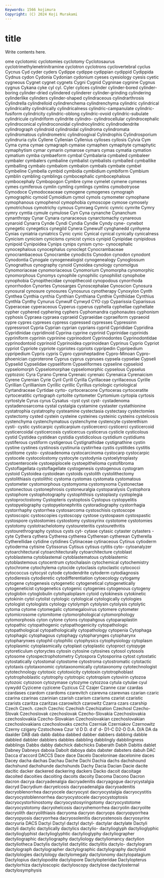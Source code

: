```yaml
---
Keywords: 1566 kojimura
Copyright: (C) 2024 Koji Murakami
---
```


# title

Write contents here.



ome cyclotomic cyclotomies cyclotomy Cyclotosaurus cyclotrimethylenetrinitramine cyclotron
cyclotrons cyclovertebral cyclus Cycnus Cyd cyder cyders Cydippe cydippe cydippian
cydippid Cydippida Cydnus cydon Cydonia Cydonian cydonium cyeses cyesiology cyesis
cyetic cygneous Cygnet cygnet cygnets Cygni Cygnid Cygninae cygnine Cygnus
cygnus Cykana cyke cyl cyl. Cyler cylices cylinder cylinder-bored cylinder-boring
cylinder-dried cylindered cylinderer cylinder-grinding cylindering cylinderlike cylinders cylinder-shaped cylindraceous cylindrarthrosis
Cylindrella cylindrelloid cylindrenchema cylindrenchyma cylindric cylindrical cylindricality cylindrically cylindricalness cylindric-campanulate
cylindric-fusiform cylindricity cylindric-oblong cylindric-ovoid cylindric-subulate cylindricule cylindriform cylindrite cylindro- cylindrocellular
cylindrocephalic cylindroconical cylindroconoidal cylindrocylindric cylindrodendrite cylindrograph cylindroid cylindroidal cylindroma cylindromata
cylindromatous cylindrometric cylindroogival Cylindrophis Cylindrosporium cylindruria cylix Cyllene Cyllenian Cyllenius
cylloses cyllosis Cylvia Cym Cyma cyma cymae cymagraph cymaise cymaphen
cymaphyte cymaphytic cymaphytism cymar cymarin cymarose cymars cymas cymatia cymation
cymatium cymba cymbaeform cymbal Cymbalaria cymbaled cymbaleer cymbaler cymbalers cymbaline
cymbalist cymbalists cymballed cymballike cymballing cymbalo cymbalom cymbalon cymbals cymbate
cymbel Cymbeline Cymbella cymbid cymbidia cymbidium cymbiform Cymbium cymblin cymbling
cymblings cymbocephalic cymbocephalous cymbocephaly Cymbopogon Cymbre cyme cymelet cymene cymenes
cymes cymiferous cymlin cymling cymlings cymlins cymobotryose Cymodoce Cymodoceaceae cymogene
cymogenes cymograph cymographic cymoid Cymoidium cymol cymols cymometer cymophane cymophanous
cymophenol cymophobia cymoscope cymose cymosely cymotrichous cymotrichy cymous Cymraeg Cymric
cymric cymrite Cymry cymry cymtia cymule cymulose Cyn Cyna cynanche
Cynanchum cynanthropy Cynar Cynara cynaraceous cynarctomachy cynareous cynaroid Cynarra Cynde
Cyndi Cyndia Cyndie Cyndy cyne- cynebot cynegetic cynegetics cynegild Cynera
Cynewulf cynghanedd cynhyena Cynias cyniatria cyniatrics Cynic cynic Cynical cynical
cynically cynicalness Cynicism cynicism cynicisms cynicist cynics cynipid Cynipidae cynipidous
cynipoid Cynipoidea Cynips cynips cynism cyno- cynocephalic cynocephalous cynocephalus cynoclept
Cynocrambaceae cynocrambaceous Cynocrambe cynodictis Cynodon cynodon cynodont Cynodontia Cynogale cynogenealogist
cynogenealogy Cynoglossum Cynognathus cynography cynoid Cynoidea cynology cynomolgus Cynomoriaceae cynomoriaceous
Cynomorium Cynomorpha cynomorphic cynomorphous Cynomys cynophile cynophilic cynophilist cynophobe cynophobia
Cynopithecidae cynopithecoid cynopodous cynorrhoda cynorrhodon Cynortes Cynosarges Cynoscephalae Cynoscion Cynosura
cynosural cynosure cynosures Cynosurus cynotherapy Cynoxylon Cynth Cynthea Cynthia cynthia
Cynthian Cynthiana Cynthie Cynthiidae Cynthius Cynthla Cynthy Cynurus Cynwulf Cynwyd
CYO cyp Cyparissia Cyparissus Cyperaceae cyperaceous Cyperus cyperus cyphella cyphellae
cyphellate cypher cyphered cyphering cyphers Cyphomandra cyphonautes cyphonism cyphosis Cypraea
cypraea cypraeid Cypraeidae cypraeiform cypraeoid cypre cypres cypreses cypress cypressed
cypresses Cypressinn cypressroot Cypria Cyprian cyprian cyprians cyprid Cyprididae Cypridina
Cypridinidae cypridinoid Cyprina cyprine cyprinid Cyprinidae cyprinids cypriniform cyprinin cyprinine
cyprinodont Cyprinodontes Cyprinodontidae cyprinodontoid cyprinoid Cyprinoidea cyprinoidean Cyprinus Cyprio Cypriot
cypriot Cypriote cypriote cypriotes cypriots cypripedin Cypripedium cypripedium Cypris cypris
Cypro cyproheptadine Cypro-Minoan Cypro-phoenician cyproterone Cyprus cyprus cypruses cypsela cypselae
Cypseli Cypselid Cypselidae cypseliform Cypseliformes cypseline cypseloid cypselomorph Cypselomorphae cypselomorphic
cypselous Cypselus cyptozoic Cyra Cyrano Cyrena Cyrenaic cyrenaic Cyrenaica Cyrenaicism
Cyrene Cyrenian Cyrie Cyril Cyrill Cyrilla Cyrillaceae cyrillaceous Cyrille Cyrillian
Cyrillianism Cyrillic cyrillic Cyrillus cyriologic cyriological Cyrtandraceae Cyrtidae cyrto- cyrtoceracone
Cyrtoceras cyrtoceratite cyrtoceratitic cyrtograph cyrtolite cyrtometer Cyrtomium cyrtopia cyrtosis cyrtostyle
Cyrus cyrus Cysatus -cyst cyst cyst- cystadenoma cystadenosarcoma cystal cystalgia
cystamine cystaster cystathionine cystatrophia cystatrophy cysteamine cystectasia cystectasy cystectomies cystectomy
cysted cystein cysteine cysteines cysteinic cysteins cystelcosis cystenchyma cystenchymatous cystenchyme
cystencyte cysterethism cysti- cystic cysticarpic cysticarpium cysticercerci cysticerci cysticercoid cysticercoidal
cysticercosis cysticercus cysticerus cysticle cysticolous cystid Cystidea cystidean cystidia cystidicolous
cystidium cystidiums cystiferous cystiform cystigerous Cystignathidae cystignathine cystin cystine cystines
cystinosis cystinuria cystirrhea cystis cystitides cystitis cystitome cysto- cystoadenoma cystocarcinoma
cystocarp cystocarpic cystocele cystocolostomy cystocyte cystodynia cystoelytroplasty cystoenterocele cystoepiplocele cystoepithelioma
cystofibroma Cystoflagellata cystoflagellate cystogenesis cystogenous cystogram cystoid Cystoidea cystoidean cystoids
cystolith cystolithectomy cystolithiasis cystolithic cystoma cystomas cystomata cystomatous cystometer cystomorphous
cystomyoma cystomyxoma Cystonectae cystonectous cystonephrosis cystoneuralgia cystoparalysis Cystophora cystophore cystophotography
cystophthisis cystoplasty cystoplegia cystoproctostomy Cystopteris cystoptosis Cystopus cystopyelitis cystopyelography cystopyelonephritis
cystoradiography cystorrhagia cystorrhaphy cystorrhea cystosarcoma cystoschisis cystoscope cystoscopic cystoscopies cystoscopy
cystose cystospasm cystospastic cystospore cystostomies cystostomy cystosyrinx cystotome cystotomies cystotomy
cystotrachelotomy cystoureteritis cystourethritis cystourethrography cystous cysts cyt- cytase cytasic cytaster
cytasters -cyte Cythera cythera Cytherea cytherea Cytherean cytherean Cytherella Cytherellidae
cytidine cytidines Cytinaceae cytinaceous Cytinus cytioderm cytioderma cytisine Cytissorus Cytisus
cytisus cytitis cyto- cytoanalyzer cytoarchitectural cytoarchitecturally cytoarchitecture cytoblast cytoblastema cytoblastemal
cytoblastematous cytoblastemic cytoblastemous cytocentrum cytochalasin cytochemical cytochemistry cytochrome cytochylema cytocide
cytoclasis cytoclastic cytococci cytococcus cytocyst cytode cytodendrite cytoderm cytodiagnosis cytodieresis
cytodieretic cytodifferentiation cytoecology cytogamy cytogene cytogenesis cytogenetic cytogenetical cytogenetically cytogeneticist
cytogenetics cytogenic cytogenies cytogenous cytogeny cytoglobin cytoglobulin cytohyaloplasm cytoid cytokinesis
cytokinetic cytokinin cytol cytolist cytologic cytological cytologically cytologies cytologist cytologists
cytology cytolymph cytolysin cytolysis cytolytic cytoma cytome cytomegalic cytomegalovirus cytomere
cytometer cytomicrosome cytomitome cytomorphological cytomorphology cytomorphosis cyton cytone cytons cytopahgous
cytoparaplastin cytopathic cytopathogenic cytopathogenicity cytopathologic cytopathological cytopathologically cytopathology cytopenia Cytophaga
cytophagic cytophagous cytophagy cytopharynges cytopharynx cytopharynxes cytophil cytophilic cytophysics cytophysiology
cytoplasm cytoplasmic cytoplasmically cytoplast cytoplastic cytoproct cytopyge cytoreticulum cytoryctes cytosin
cytosine cytosines cytosol cytosols cytosome cytospectrophotometry Cytospora Cytosporina cytost cytostatic
cytostatically cytostomal cytostome cytostroma cytostromatic cytotactic cytotaxis cytotaxonomic cytotaxonomically cytotaxonomy
cytotechnologist cytotechnology cytotoxic cytotoxicity cytotoxin cytotrophoblast cytotrophoblastic cytotrophy cytotropic cytotropism
cytovirin cytozoa cytozoic cytozoon cytozymase cytozyme cytozzoa cytula cytulae cyul
cywydd Cyzicene cyzicene Cyzicus CZ Czajer Czanne czar czardas czardases
czardom czardoms czarevitch czarevna czarevnas czarian czaric czarina czarinas czarinian
czarish czarism czarisms czarist czaristic czarists czaritza czaritzas czarowitch czarowitz
Czarra czars czarship Czech Czech. czech Czechic Czechish Czechization Czechosl
Czecho-Slovak Czechoslovak czechoslovak Czecho-Slovakia Czechoslovakia czechoslovakia Czecho-Slovakian Czechoslovakian czechoslovakian czechoslovakians
czechoslovaks czechs Czerniak Czerniakov Czernowitz Czerny czigany Czstochowa Czur 'd
D D. d d' d- D1-C D2-D D.A. D/A DA
da daalder DAB dab dabb dabba dabbed dabber dabbers dabbing
dabble dabbled dabbler dabblers dabbles dabbling dabblingly dabblingness dabblings Dabbs
dabby dabchick dabchicks Daberath Dabih Dabitis dablet Dabney Dabneys daboia
Dabolt daboya dabs dabster dabsters dabuh DAC Dacca d'accord DACCS
Dace dace Dacelo Daceloninae dacelonine daces Dacey dacha dachas Dachau
Dache Dachi Dachia dachs dachshound dachshund dachshunde dachshunds Dachy Dacia
Dacian Dacie dacite dacitic dacker dackered dackering dackers Dacko dacoit
dacoitage dacoited dacoities dacoiting dacoits dacoity Dacoma Dacono Dacron dacron
dacrya dacryadenalgia dacryadenitis dacryagogue dacrycystalgia dacryd Dacrydium dacryelcosis dacryoadenalgia dacryoadenitis
dacryoblenorrhea dacryocele dacryocyst dacryocystalgia dacryocystitis dacryocystoblennorrhea dacryocystocele dacryocystoptosis dacryocystorhinostomy dacryocystosyringotomy
dacryocystotome dacryocystotomy dacryohelcosis dacryohemorrhea dacryolin dacryolite dacryolith dacryolithiasis dacryoma dacryon
dacryops dacryopyorrhea dacryopyosis dacryorrhea dacryosolenitis dacryostenosis dacryosyrinx dacryuria DACS Dactyi
Dactyl dactyl dactyl- dactylar dactylate Dactyli dactyli dactylic dactylically dactylics
dactylio- dactylioglyph dactylioglyphic dactylioglyphist dactylioglyphtic dactylioglyphy dactyliographer dactyliographic dactyliography dactyliology
dactyliomancy dactylion dactyliotheca Dactylis dactylist dactylitic dactylitis dactylo- dactylogram dactylograph
dactylographer dactylographic dactylography dactyloid dactylologies dactylology dactylomegaly dactylonomy dactylopatagium Dactylopius
dactylopodite dactylopore Dactylopteridae Dactylopterus dactylorhiza dactyloscopic dactyloscopy dactylose dactylosternal dactylosymphysis
